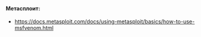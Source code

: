 #### Метасплоит:
* https://docs.metasploit.com/docs/using-metasploit/basics/how-to-use-msfvenom.html
